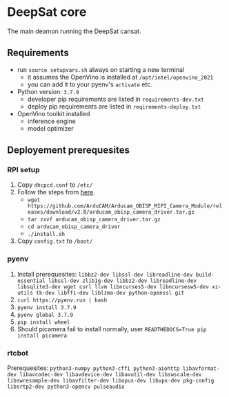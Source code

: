 # DeepSat core
The main deamon running the DeepSat cansat.

## Requirements
- run `source setupvars.sh` always on starting a new terminal
    - it assumes the OpenVino is installed at `/opt/intel/openvino_2021`
    - you can add it to your pyenv's `activate` etc.
- Python version: `3.7.9`
    - developer pip requirements are listed in `requirements-dev.txt`
    - deploy pip requirements are listed in `reqirements-deploy.txt`
- OpenVino toolkit installed
    - inference engine
    - model optimizer

## Deployement prerequesites

### RPI setup
1. Copy `dhcpcd.conf` to `/etc/`
2. Follow the steps from [here](https://www.arducam.com/docs/arducam-obisp-mipi-camera-module/3-use-on-raspberry-pi/3-0-emergent-temporary-driver-for-the-lastest-rpi-2020-12-02-update/).
    - `wget https://github.com/ArduCAM/Arducam_OBISP_MIPI_Camera_Module/releases/download/v2.0/arducam_obisp_camera_driver.tar.gz`
    - `tar zxvf arducam_obisp_camera_driver.tar.gz`
    - `cd arducam_obisp_camera_driver`
    - `./install.sh`
3. Copy `config.txt` to `/boot/`

### pyenv 
1. Install prerequesites:
`libbz2-dev libssl-dev libreadline-dev build-essential libssl-dev zlib1g-dev libbz2-dev libreadline-dev libsqlite3-dev wget curl llvm libncurses5-dev libncursesw5-dev xz-utils tk-dev libffi-dev liblzma-dev python-openssl git`
2. `curl https://pyenv.run | bash`
3. `pyenv install 3.7.9`
4. `pyenv global 3.7.9`
5. `pip install wheel`
6. Should picamera fail to install normally, user `READTHEDOCS=True pip install picamera`

### rtcbot 
Prerequesites:
`python3-numpy python3-cffi python3-aiohttp libavformat-dev libavcodec-dev libavdevice-dev libavutil-dev libswscale-dev libswresample-dev libavfilter-dev libopus-dev libvpx-dev pkg-config libsrtp2-dev python3-opencv pulseaudio`


